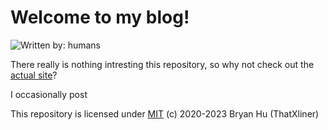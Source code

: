 # Welcome to my blog!

![Written by: humans](https://img.shields.io/badge/written_by-humans-limegreen)

There really is nothing intresting this repository, so why not check out the [actual site](https://thatxliner.github.io/blog/)?

I occasionally post

This repository is licensed under [MIT](../LICENSE) (c) 2020-2023 Bryan Hu (ThatXliner)

